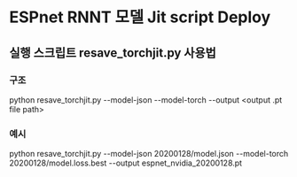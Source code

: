 # ESPnet RNNT 모델 Jit script Deploy

## 실행 스크립트 resave_torchjit.py 사용법
### 구조 
python resave_torchjit.py --model-json <json path> --model-torch <model checkpoint path> --output <output .pt file path>
### 예시
python resave_torchjit.py --model-json 20200128/model.json --model-torch 20200128/model.loss.best --output espnet_nvidia_20200128.pt